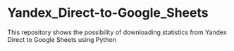 # Yandex_Direct-to-Google_Sheets
This repository shows the possibility of downloading statistics from Yandex Direct to Google Sheets using Python

